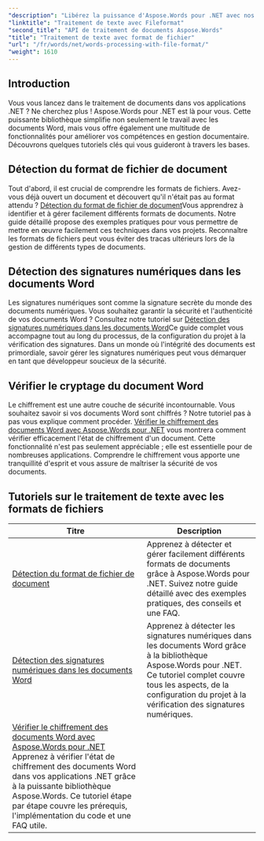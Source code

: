 ```yaml
---
"description": "Libérez la puissance d'Aspose.Words pour .NET avec nos didacticiels complets sur le traitement des documents, y compris la détection du format de fichier et les signatures numériques."
"linktitle": "Traitement de texte avec Fileformat"
"second_title": "API de traitement de documents Aspose.Words"
"title": "Traitement de texte avec format de fichier"
"url": "/fr/words/net/words-processing-with-file-format/"
"weight": 1610
---
```


## Introduction

Vous vous lancez dans le traitement de documents dans vos applications .NET ? Ne cherchez plus ! Aspose.Words pour .NET est là pour vous. Cette puissante bibliothèque simplifie non seulement le travail avec les documents Word, mais vous offre également une multitude de fonctionnalités pour améliorer vos compétences en gestion documentaire. Découvrons quelques tutoriels clés qui vous guideront à travers les bases.

## Détection du format de fichier de document

Tout d'abord, il est crucial de comprendre les formats de fichiers. Avez-vous déjà ouvert un document et découvert qu'il n'était pas au format attendu ? [Détection du format de fichier de document](./document-file-format-detection/)Vous apprendrez à identifier et à gérer facilement différents formats de documents. Notre guide détaillé propose des exemples pratiques pour vous permettre de mettre en œuvre facilement ces techniques dans vos projets. Reconnaître les formats de fichiers peut vous éviter des tracas ultérieurs lors de la gestion de différents types de documents. 

## Détection des signatures numériques dans les documents Word

Les signatures numériques sont comme la signature secrète du monde des documents numériques. Vous souhaitez garantir la sécurité et l'authenticité de vos documents Word ? Consultez notre tutoriel sur [Détection des signatures numériques dans les documents Word](./detecting-digital-signatures/)Ce guide complet vous accompagne tout au long du processus, de la configuration du projet à la vérification des signatures. Dans un monde où l'intégrité des documents est primordiale, savoir gérer les signatures numériques peut vous démarquer en tant que développeur soucieux de la sécurité.

## Vérifier le cryptage du document Word

Le chiffrement est une autre couche de sécurité incontournable. Vous souhaitez savoir si vos documents Word sont chiffrés ? Notre tutoriel pas à pas vous explique comment procéder. [Vérifier le chiffrement des documents Word avec Aspose.Words pour .NET](./verify-word-document-encryption/) vous montrera comment vérifier efficacement l'état de chiffrement d'un document. Cette fonctionnalité n'est pas seulement appréciable ; elle est essentielle pour de nombreuses applications. Comprendre le chiffrement vous apporte une tranquillité d'esprit et vous assure de maîtriser la sécurité de vos documents.

 ## Tutoriels sur le traitement de texte avec les formats de fichiers
| Titre | Description |
| --- | --- |
| [Détection du format de fichier de document](./document-file-format-detection/) | Apprenez à détecter et gérer facilement différents formats de documents grâce à Aspose.Words pour .NET. Suivez notre guide détaillé avec des exemples pratiques, des conseils et une FAQ. |
| [Détection des signatures numériques dans les documents Word](./detecting-digital-signatures/) | Apprenez à détecter les signatures numériques dans les documents Word grâce à la bibliothèque Aspose.Words pour .NET. Ce tutoriel complet couvre tous les aspects, de la configuration du projet à la vérification des signatures numériques. |
| [Vérifier le chiffrement des documents Word avec Aspose.Words pour .NET](./verify-word-document-encryption/) Apprenez à vérifier l'état de chiffrement des documents Word dans vos applications .NET grâce à la puissante bibliothèque Aspose.Words. Ce tutoriel étape par étape couvre les prérequis, l'implémentation du code et une FAQ utile. |